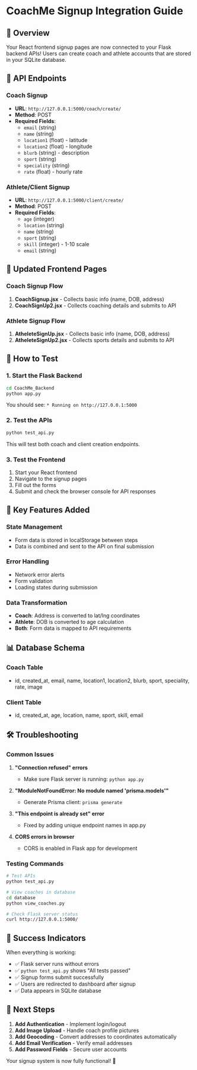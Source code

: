 # CoachMe Signup Integration Guide

## 🎯 Overview

Your React frontend signup pages are now connected to your Flask backend APIs! Users can create coach and athlete accounts that are stored in your SQLite database.

## 🔗 API Endpoints

### Coach Signup

- **URL**: `http://127.0.0.1:5000/coach/create/`
- **Method**: POST
- **Required Fields**:
  - `email` (string)
  - `name` (string)
  - `location1` (float) - latitude
  - `location2` (float) - longitude
  - `blurb` (string) - description
  - `sport` (string)
  - `speciality` (string)
  - `rate` (float) - hourly rate

### Athlete/Client Signup

- **URL**: `http://127.0.0.1:5000/client/create/`
- **Method**: POST
- **Required Fields**:
  - `age` (integer)
  - `location` (string)
  - `name` (string)
  - `sport` (string)
  - `skill` (integer) - 1-10 scale
  - `email` (string)

## 📝 Updated Frontend Pages

### Coach Signup Flow

1. **CoachSignup.jsx** - Collects basic info (name, DOB, address)
2. **CoachSignUp2.jsx** - Collects coaching details and submits to API

### Athlete Signup Flow

1. **AtheleteSignUp.jsx** - Collects basic info (name, DOB, address)
2. **AtheleteSignUp2.jsx** - Collects sports details and submits to API

## 🚀 How to Test

### 1. Start the Flask Backend

```bash
cd CoachMe_Backend
python app.py
```

You should see: `* Running on http://127.0.0.1:5000`

### 2. Test the APIs

```bash
python test_api.py
```

This will test both coach and client creation endpoints.

### 3. Test the Frontend

1. Start your React frontend
2. Navigate to the signup pages
3. Fill out the forms
4. Submit and check the browser console for API responses

## 🔧 Key Features Added

### State Management

- Form data is stored in localStorage between steps
- Data is combined and sent to the API on final submission

### Error Handling

- Network error alerts
- Form validation
- Loading states during submission

### Data Transformation

- **Coach**: Address is converted to lat/lng coordinates
- **Athlete**: DOB is converted to age calculation
- **Both**: Form data is mapped to API requirements

## 📊 Database Schema

### Coach Table

- id, created_at, email, name, location1, location2, blurb, sport, speciality, rate, image

### Client Table

- id, created_at, age, location, name, sport, skill, email

## 🛠️ Troubleshooting

### Common Issues

1. **"Connection refused" errors**

   - Make sure Flask server is running: `python app.py`

2. **"ModuleNotFoundError: No module named 'prisma.models'"**

   - Generate Prisma client: `prisma generate`

3. **"This endpoint is already set" error**

   - Fixed by adding unique endpoint names in app.py

4. **CORS errors in browser**
   - CORS is enabled in Flask app for development

### Testing Commands

```bash
# Test APIs
python test_api.py

# View coaches in database
cd database
python view_coaches.py

# Check Flask server status
curl http://127.0.0.1:5000/
```

## 🎉 Success Indicators

When everything is working:

- ✅ Flask server runs without errors
- ✅ `python test_api.py` shows "All tests passed"
- ✅ Signup forms submit successfully
- ✅ Users are redirected to dashboard after signup
- ✅ Data appears in SQLite database

## 🔄 Next Steps

1. **Add Authentication** - Implement login/logout
2. **Add Image Upload** - Handle coach profile pictures
3. **Add Geocoding** - Convert addresses to coordinates automatically
4. **Add Email Verification** - Verify email addresses
5. **Add Password Fields** - Secure user accounts

Your signup system is now fully functional! 🚀
